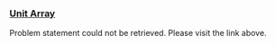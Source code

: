<h3><a href="https://codeforces.com/contest/1834/problem/A" target="_blank" rel="noopener noreferrer">Unit Array</a></h3>

Problem statement could not be retrieved. Please visit the link above.